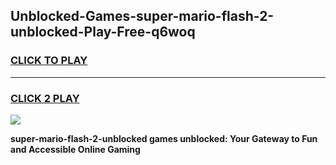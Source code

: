 
## Unblocked-Games-super-mario-flash-2-unblocked-Play-Free-q6woq
<h3>
<a href="https://premium76.site?title=super-mario-flash-2-unblocked&ref=12A">CLICK TO PLAY</a></h3>
<hr>

<h3>
<a href="https://premium76.site?title=super-mario-flash-2-unblocked&ref=12A">CLICK 2 PLAY</a>
  
</h3>

<a href="https://premium76.site?title=super-mario-flash-2-unblocked&ref=12A"><img src="https://clearcache.store/games.png"></a>


**super-mario-flash-2-unblocked games unblocked: Your Gateway to Fun and Accessible Online Gaming**
